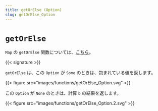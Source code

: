 ```yaml
---
title: getOrElse (Option)
slug: getOrElse_Option
---
```


# `getOrElse`

`Map` の `getOrElse` 関数については、[こちら](../getOrElse_Map)。

{{< signature >}}

`getOrElse` は、この `Option` が `Some` のときは、包まれている値を返します。

{{< figure src="images/functions/getOrElse_Option.svg" >}}

この `Option` が `None` のときは、計算 `b` の結果を返します。

{{< figure src="images/functions/getOrElse_Option.2.svg" >}}

